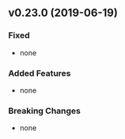 ## v0.23.0 (2019-06-19)

### Fixed

- none


### Added Features

- none

### Breaking Changes

- none
